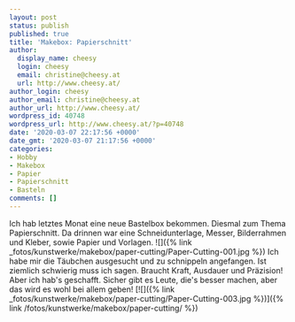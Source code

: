 ```yaml
---
layout: post
status: publish
published: true
title: 'Makebox: Papierschnitt'
author:
  display_name: cheesy
  login: cheesy
  email: christine@cheesy.at
  url: http://www.cheesy.at/
author_login: cheesy
author_email: christine@cheesy.at
author_url: http://www.cheesy.at/
wordpress_id: 40748
wordpress_url: http://www.cheesy.at/?p=40748
date: '2020-03-07 22:17:56 +0000'
date_gmt: '2020-03-07 21:17:56 +0000'
categories:
- Hobby
- Makebox
- Papier
- Papierschnitt
- Basteln
comments: []
---
```

Ich hab letztes Monat eine neue Bastelbox bekommen. Diesmal zum Thema Papierschnitt. Da drinnen war eine Schneidunterlage, Messer, Bilderrahmen und Kleber, sowie Papier und Vorlagen.
![]({% link _fotos/kunstwerke/makebox/paper-cutting/Paper-Cutting-001.jpg %})
Ich habe mir die Täubchen ausgesucht und zu schnippeln angefangen. Ist ziemlich schwierig muss ich sagen. Braucht Kraft, Ausdauer und Präzision! Aber ich hab's geschafft. Sicher gibt es Leute, die's besser machen, aber das wird es wohl bei allem geben!
[![]({% link _fotos/kunstwerke/makebox/paper-cutting/Paper-Cutting-003.jpg %})]({% link /fotos/kunstwerke/makebox/paper-cutting/ %})
